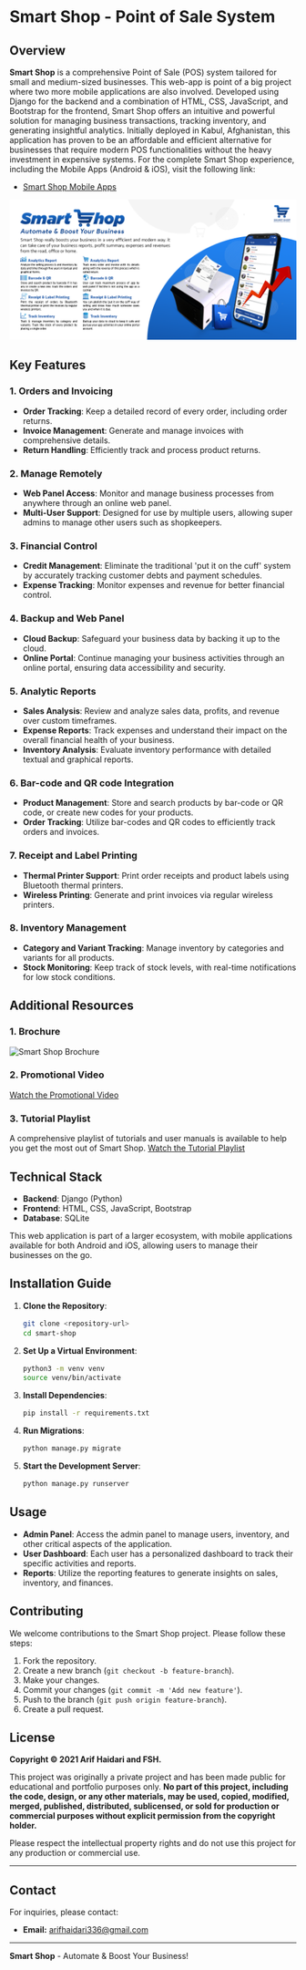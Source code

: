 # Smart Shop - Point of Sale System

## Overview

**Smart Shop** is a comprehensive Point of Sale (POS) system tailored for small and medium-sized businesses. This web-app is point of a big project where two more mobile applications are also involved. Developed using Django for the backend and a combination of HTML, CSS, JavaScript, and Bootstrap for the frontend, Smart Shop offers an intuitive and powerful solution for managing business transactions, tracking inventory, and generating insightful analytics. Initially deployed in Kabul, Afghanistan, this application has proven to be an affordable and efficient alternative for businesses that require modern POS functionalities without the heavy investment in expensive systems.
For the complete Smart Shop experience, including the Mobile Apps (Android & iOS), visit the following link:

- [Smart Shop Mobile Apps](https://github.com/arifhaidari/smart_shop_services)

![Banner](Banner.png)

## Key Features

### 1. Orders and Invoicing

- **Order Tracking**: Keep a detailed record of every order, including order returns.
- **Invoice Management**: Generate and manage invoices with comprehensive details.
- **Return Handling**: Efficiently track and process product returns.

### 2. Manage Remotely

- **Web Panel Access**: Monitor and manage business processes from anywhere through an online web panel.
- **Multi-User Support**: Designed for use by multiple users, allowing super admins to manage other users such as shopkeepers.

### 3. Financial Control

- **Credit Management**: Eliminate the traditional 'put it on the cuff' system by accurately tracking customer debts and payment schedules.
- **Expense Tracking**: Monitor expenses and revenue for better financial control.

### 4. Backup and Web Panel

- **Cloud Backup**: Safeguard your business data by backing it up to the cloud.
- **Online Portal**: Continue managing your business activities through an online portal, ensuring data accessibility and security.

### 5. Analytic Reports

- **Sales Analysis**: Review and analyze sales data, profits, and revenue over custom timeframes.
- **Expense Reports**: Track expenses and understand their impact on the overall financial health of your business.
- **Inventory Analysis**: Evaluate inventory performance with detailed textual and graphical reports.

### 6. Bar-code and QR code Integration

- **Product Management**: Store and search products by bar-code or QR code, or create new codes for your products.
- **Order Tracking**: Utilize bar-codes and QR codes to efficiently track orders and invoices.

### 7. Receipt and Label Printing

- **Thermal Printer Support**: Print order receipts and product labels using Bluetooth thermal printers.
- **Wireless Printing**: Generate and print invoices via regular wireless printers.

### 8. Inventory Management

- **Category and Variant Tracking**: Manage inventory by categories and variants for all products.
- **Stock Monitoring**: Keep track of stock levels, with real-time notifications for low stock conditions.

## Additional Resources

### 1. Brochure

![Smart Shop Brochure](Smart_Shop_Brochure.jpg)

### 2. Promotional Video

[Watch the Promotional Video](https://www.youtube.com/watch?v=CGohh8mu5r8)

### 3. Tutorial Playlist

A comprehensive playlist of tutorials and user manuals is available to help you get the most out of Smart Shop.
[Watch the Tutorial Playlist](https://www.youtube.com/watch?v=OcSPNzoeV48&list=PLzZJPW96W8VN9rCsCsJ0Urm8uKwSTuHll)

## Technical Stack

- **Backend**: Django (Python)
- **Frontend**: HTML, CSS, JavaScript, Bootstrap
- **Database**: SQLite

This web application is part of a larger ecosystem, with mobile applications available for both Android and iOS, allowing users to manage their businesses on the go.

## Installation Guide

1. **Clone the Repository**:
   ```bash
   git clone <repository-url>
   cd smart-shop
   ```
2. **Set Up a Virtual Environment**:
   ```bash
   python3 -m venv venv
   source venv/bin/activate
   ```
3. **Install Dependencies**:
   ```bash
   pip install -r requirements.txt
   ```
4. **Run Migrations**:
   ```bash
   python manage.py migrate
   ```
5. **Start the Development Server**:
   ```bash
   python manage.py runserver
   ```

## Usage

- **Admin Panel**: Access the admin panel to manage users, inventory, and other critical aspects of the application.
- **User Dashboard**: Each user has a personalized dashboard to track their specific activities and reports.
- **Reports**: Utilize the reporting features to generate insights on sales, inventory, and finances.

## Contributing

We welcome contributions to the Smart Shop project. Please follow these steps:

1. Fork the repository.
2. Create a new branch (`git checkout -b feature-branch`).
3. Make your changes.
4. Commit your changes (`git commit -m 'Add new feature'`).
5. Push to the branch (`git push origin feature-branch`).
6. Create a pull request.

## License

**Copyright © 2021 Arif Haidari and FSH.**

This project was originally a private project and has been made public for educational and portfolio purposes only. **No part of this project, including the code, design, or any other materials, may be used, copied, modified, merged, published, distributed, sublicensed, or sold for production or commercial purposes without explicit permission from the copyright holder.**

Please respect the intellectual property rights and do not use this project for any production or commercial use.

---

## Contact

For inquiries, please contact:

- **Email:** arifhaidari336@gmail.com

---

**Smart Shop** - Automate & Boost Your Business!
